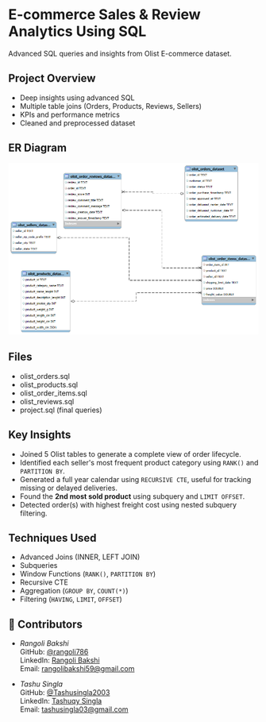 # E-commerce Sales & Review Analytics Using SQL

Advanced SQL queries and insights from Olist E-commerce dataset.

##  Project Overview

- Deep insights using advanced SQL
- Multiple table joins (Orders, Products, Reviews, Sellers)
- KPIs and performance metrics
- Cleaned and preprocessed dataset

## ER Diagram

![ER Diagram](ERMODEL.png)

##  Files

- olist_orders.sql
- olist_products.sql
- olist_order_items.sql
- olist_reviews.sql
- project.sql (final queries)

##  Key Insights

-  Joined 5 Olist tables to generate a complete view of order lifecycle.
-  Identified each seller's most frequent product category using `RANK()` and `PARTITION BY`.
-  Generated a full year calendar using `RECURSIVE CTE`, useful for tracking missing or delayed deliveries.
-  Found the **2nd most sold product** using subquery and `LIMIT OFFSET`.
-  Detected order(s) with highest freight cost using nested subquery filtering.

##  Techniques Used
- Advanced Joins (INNER, LEFT JOIN)
- Subqueries
- Window Functions (`RANK()`, `PARTITION BY`)
- Recursive CTE
- Aggregation (`GROUP BY`, `COUNT(*)`)
- Filtering (`HAVING`, `LIMIT`, `OFFSET`)
## 👥 Contributors

- *Rangoli Bakshi*  
  GitHub: [@rangoli786](https://github.com/rangoli786)  
  LinkedIn: [Rangoli Bakshi](https://www.linkedin.com/in/rangoli-bakshi-83b8b0320)  
  Email: rangolibakshi59@gmail.com  

- *Tashu Singla*  
  GitHub: [@Tashusingla2003](https://github.com/Tashusingla2003)  
  LinkedIn: [Tashuqy Singla](https://www.linkedin.com/in/tashuqy-singla)  
  Email: tashusingla03@gmail.com
